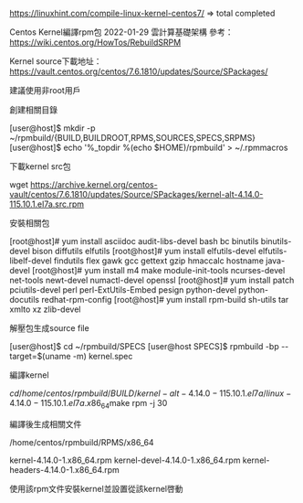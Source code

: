 https://linuxhint.com/compile-linux-kernel-centos7/ => total completed

Centos Kernel編譯rpm包
2022-01-29 雲計算基礎架構
參考：https://wiki.centos.org/HowTos/RebuildSRPM

Kernel source下載地址：https://vault.centos.org/centos/7.6.1810/updates/Source/SPackages/

建議使用非root用戶

創建相關目錄

[user@host]$ mkdir -p ~/rpmbuild/{BUILD,BUILDROOT,RPMS,SOURCES,SPECS,SRPMS}
[user@host]$ echo '%_topdir %(echo $HOME)/rpmbuild' > ~/.rpmmacros

下載kernel src包

wget https://archive.kernel.org/centos-vault/centos/7.6.1810/updates/Source/SPackages/kernel-alt-4.14.0-115.10.1.el7a.src.rpm

安裝相關包

[root@host]# yum install asciidoc audit-libs-devel bash bc binutils binutils-devel bison diffutils elfutils
[root@host]# yum install elfutils-devel elfutils-libelf-devel findutils flex gawk gcc gettext gzip hmaccalc hostname java-devel
[root@host]# yum install m4 make module-init-tools ncurses-devel net-tools newt-devel numactl-devel openssl
[root@host]# yum install patch pciutils-devel perl perl-ExtUtils-Embed pesign python-devel python-docutils redhat-rpm-config
[root@host]# yum install rpm-build sh-utils tar xmlto xz zlib-devel

解壓包生成source file

[user@host]$ cd ~/rpmbuild/SPECS
[user@host SPECS]$ rpmbuild -bp --target=$(uname -m) kernel.spec

編譯kernel

$cd /home/centos/rpmbuild/BUILD/kernel-alt-4.14.0-115.10.1.el7a/linux-4.14.0-115.10.1.el7a.x86_64$make rpm -j 30

編譯後生成相關文件

/home/centos/rpmbuild/RPMS/x86_64

kernel-4.14.0-1.x86_64.rpm  kernel-devel-4.14.0-1.x86_64.rpm  kernel-headers-4.14.0-1.x86_64.rpm

使用該rpm文件安裝kernel並設置從該kernel啓動

